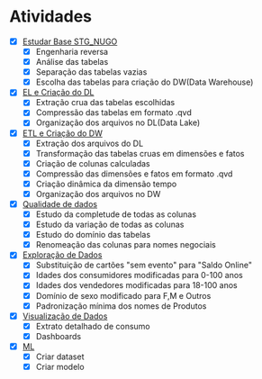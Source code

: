 Atividades
===

+ [x] [Estudar Base STG_NUGO](./evidencias/dbo_schema.png)
  + [x] Engenharia reversa
  + [x] Análise das tabelas
  + [x] Separação das tabelas vazias
  + [x] Escolha das tabelas para criação do DW(Data Warehouse)
+ [x] [EL e Criação do DL](./evidencias/DL.png)
  + [x] Extração crua das tabelas escolhidas
  + [x] Compressão das tabelas em formato .qvd
  + [x] Organização dos arquivos no DL(Data Lake)
+ [x] [ETL e Criação do DW](./evidencias/DW.png)
  + [x] Extração dos arquivos do DL
  + [x] Transformação das tabelas cruas em dimensões e fatos
  + [x] Criação de colunas calculadas
  + [x] Compressão das dimensões e fatos em formato .qvd
  + [x] Criação dinâmica da dimensão tempo
  + [x] Organização dos arquivos no DW
+ [x] [Qualidade de dados](./evidencias/problems.md)
  + [x] Estudo da completude de todas as colunas
  + [x] Estudo da variação de todas as colunas
  + [x] Estudo do domínio das tabelas
  + [x] Renomeação das colunas para nomes negociais
+ [x] [Exploração de Dados](# "Qlik")
  + [x] Substituição de cartões "sem evento" para "Saldo Online"
  + [x] Idades dos consumidores modificadas para 0-100 anos
  + [x] Idades dos vendedores modificadas para 18-100 anos
  + [x] Domínio de sexo modificado para F,M e Outros
  + [x] Padronização mínima dos nomes de Produtos
+ [x] [Visualização de Dados](# "Qlik")
  + [x] Extrato detalhado de consumo 
  + [x] Dashboards
+ [x] [ML](./apyori)
  + [x] Criar dataset
  + [x] Criar modelo

